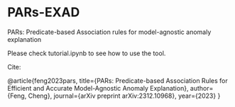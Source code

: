 # PARs-EXAD


PARs: Predicate-based Association rules for model-agnostic anomaly explanation


Please check tutorial.ipynb to see how to use the tool.


Cite:

@article{feng2023pars,
  title={PARs: Predicate-based Association Rules for Efficient and Accurate Model-Agnostic Anomaly Explanation},
  author={Feng, Cheng},
  journal={arXiv preprint arXiv:2312.10968},
  year={2023}
}
